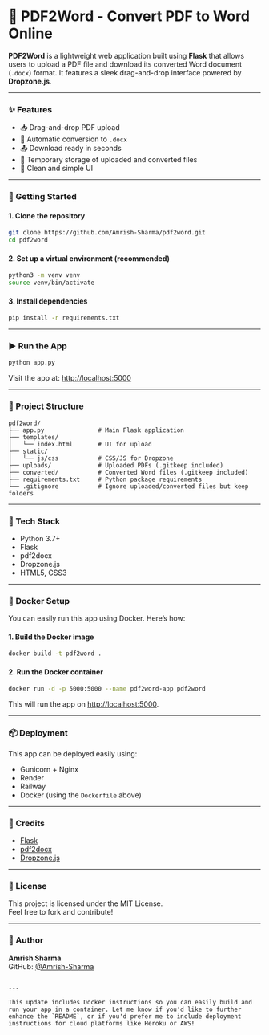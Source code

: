 # 📄 PDF2Word - Convert PDF to Word Online

**PDF2Word** is a lightweight web application built using **Flask** that allows users to upload a PDF file and download its converted Word document (`.docx`) format. It features a sleek drag-and-drop interface powered by **Dropzone.js**.

---

### ✨ Features

- 📥 Drag-and-drop PDF upload
- 🔄 Automatic conversion to `.docx`
- 📤 Download ready in seconds
- 📁 Temporary storage of uploaded and converted files
- 🧼 Clean and simple UI

---

### 🚀 Getting Started

#### 1. Clone the repository

```bash
git clone https://github.com/Amrish-Sharma/pdf2word.git
cd pdf2word
```

#### 2. Set up a virtual environment (recommended)

```bash
python3 -m venv venv
source venv/bin/activate
```

#### 3. Install dependencies

```bash
pip install -r requirements.txt
```

---

### ▶️ Run the App

```bash
python app.py
```

Visit the app at: [http://localhost:5000](http://localhost:5000)

---

### 📁 Project Structure

```
pdf2word/
├── app.py               # Main Flask application
├── templates/
│   └── index.html       # UI for upload
├── static/
│   └── js/css           # CSS/JS for Dropzone
├── uploads/             # Uploaded PDFs (.gitkeep included)
├── converted/           # Converted Word files (.gitkeep included)
├── requirements.txt     # Python package requirements
└── .gitignore           # Ignore uploaded/converted files but keep folders
```

---

### 🧪 Tech Stack

- Python 3.7+
- Flask
- pdf2docx
- Dropzone.js
- HTML5, CSS3

---

### 🐳 Docker Setup

You can easily run this app using Docker. Here’s how:

#### 1. Build the Docker image

```bash
docker build -t pdf2word .
```

#### 2. Run the Docker container

```bash
docker run -d -p 5000:5000 --name pdf2word-app pdf2word
```

This will run the app on [http://localhost:5000](http://localhost:5000).

---

### 📦 Deployment

This app can be deployed easily using:
- Gunicorn + Nginx
- Render
- Railway
- Docker (using the `Dockerfile` above)

---

### 🙏 Credits

- [Flask](https://flask.palletsprojects.com/)
- [pdf2docx](https://pypi.org/project/pdf2docx/)
- [Dropzone.js](https://www.dropzone.dev/)

---

### 📜 License

This project is licensed under the MIT License.  
Feel free to fork and contribute!

---

### 👤 Author

**Amrish Sharma**  
GitHub: [@Amrish-Sharma](https://github.com/Amrish-Sharma)
```

---

This update includes Docker instructions so you can easily build and run your app in a container. Let me know if you'd like to further enhance the `README`, or if you'd prefer me to include deployment instructions for cloud platforms like Heroku or AWS!